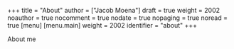 +++
title = "About"
author = ["Jacob Moena"]
draft = true
weight = 2002
noauthor = true
nocomment = true
nodate = true
nopaging = true
noread = true
[menu]
  [menu.main]
    weight = 2002
    identifier = "about"
+++

About me
